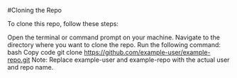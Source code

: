 #Cloning the Repo

To clone this repo, follow these steps:

Open the terminal or command prompt on your machine.
Navigate to the directory where you want to clone the repo.
Run the following command:
bash
Copy code
git clone https://github.com/example-user/example-repo.git
Note: Replace example-user and example-repo with the actual user and repo name.
